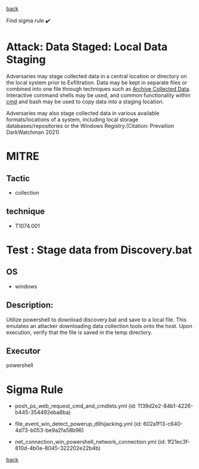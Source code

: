
[back](../index.md)

Find sigma rule :heavy_check_mark: 

# Attack: Data Staged: Local Data Staging 

Adversaries may stage collected data in a central location or directory on the local system prior to Exfiltration. Data may be kept in separate files or combined into one file through techniques such as [Archive Collected Data](https://attack.mitre.org/techniques/T1560). Interactive command shells may be used, and common functionality within [cmd](https://attack.mitre.org/software/S0106) and bash may be used to copy data into a staging location.

Adversaries may also stage collected data in various available formats/locations of a system, including local storage databases/repositories or the Windows Registry.(Citation: Prevailion DarkWatchman 2021)

# MITRE
## Tactic
  - collection


## technique
  - T1074.001


# Test : Stage data from Discovery.bat
## OS
  - windows


## Description:
Utilize powershell to download discovery.bat and save to a local file. This emulates an attacker downloading data collection tools onto the host. Upon execution,
verify that the file is saved in the temp directory.


## Executor
powershell

# Sigma Rule
 - posh_ps_web_request_cmd_and_cmdlets.yml (id: 1139d2e2-84b1-4226-b445-354492eba8ba)

 - file_event_win_detect_powerup_dllhijacking.yml (id: 602a1f13-c640-4d73-b053-be9a2fa58b96)

 - net_connection_win_powershell_network_connection.yml (id: 1f21ec3f-810d-4b0e-8045-322202e22b4b)



[back](../index.md)
